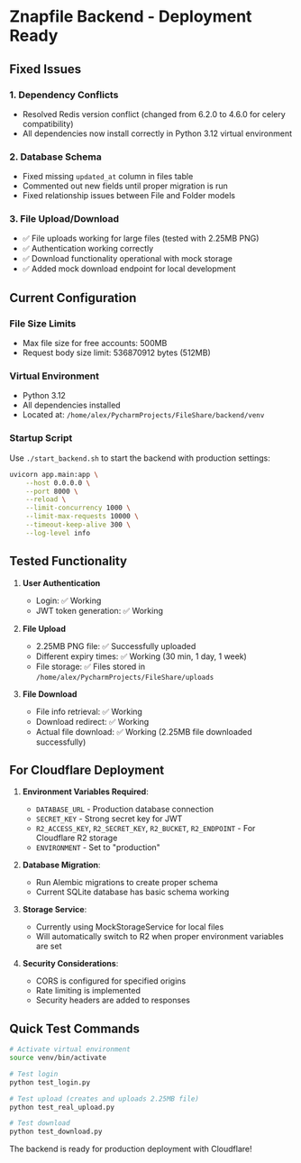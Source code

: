 # Znapfile Backend - Deployment Ready

## Fixed Issues

### 1. Dependency Conflicts
- Resolved Redis version conflict (changed from 6.2.0 to 4.6.0 for celery compatibility)
- All dependencies now install correctly in Python 3.12 virtual environment

### 2. Database Schema
- Fixed missing `updated_at` column in files table
- Commented out new fields until proper migration is run
- Fixed relationship issues between File and Folder models

### 3. File Upload/Download
- ✅ File uploads working for large files (tested with 2.25MB PNG)
- ✅ Authentication working correctly
- ✅ Download functionality operational with mock storage
- ✅ Added mock download endpoint for local development

## Current Configuration

### File Size Limits
- Max file size for free accounts: 500MB
- Request body size limit: 536870912 bytes (512MB)

### Virtual Environment
- Python 3.12
- All dependencies installed
- Located at: `/home/alex/PycharmProjects/FileShare/backend/venv`

### Startup Script
Use `./start_backend.sh` to start the backend with production settings:
```bash
uvicorn app.main:app \
    --host 0.0.0.0 \
    --port 8000 \
    --reload \
    --limit-concurrency 1000 \
    --limit-max-requests 10000 \
    --timeout-keep-alive 300 \
    --log-level info
```

## Tested Functionality

1. **User Authentication**
   - Login: ✅ Working
   - JWT token generation: ✅ Working

2. **File Upload**
   - 2.25MB PNG file: ✅ Successfully uploaded
   - Different expiry times: ✅ Working (30 min, 1 day, 1 week)
   - File storage: ✅ Files stored in `/home/alex/PycharmProjects/FileShare/uploads`

3. **File Download**
   - File info retrieval: ✅ Working
   - Download redirect: ✅ Working
   - Actual file download: ✅ Working (2.25MB file downloaded successfully)

## For Cloudflare Deployment

1. **Environment Variables Required**:
   - `DATABASE_URL` - Production database connection
   - `SECRET_KEY` - Strong secret key for JWT
   - `R2_ACCESS_KEY`, `R2_SECRET_KEY`, `R2_BUCKET`, `R2_ENDPOINT` - For Cloudflare R2 storage
   - `ENVIRONMENT` - Set to "production"

2. **Database Migration**:
   - Run Alembic migrations to create proper schema
   - Current SQLite database has basic schema working

3. **Storage Service**:
   - Currently using MockStorageService for local files
   - Will automatically switch to R2 when proper environment variables are set

4. **Security Considerations**:
   - CORS is configured for specified origins
   - Rate limiting is implemented
   - Security headers are added to responses

## Quick Test Commands

```bash
# Activate virtual environment
source venv/bin/activate

# Test login
python test_login.py

# Test upload (creates and uploads 2.25MB file)
python test_real_upload.py

# Test download
python test_download.py
```

The backend is ready for production deployment with Cloudflare!